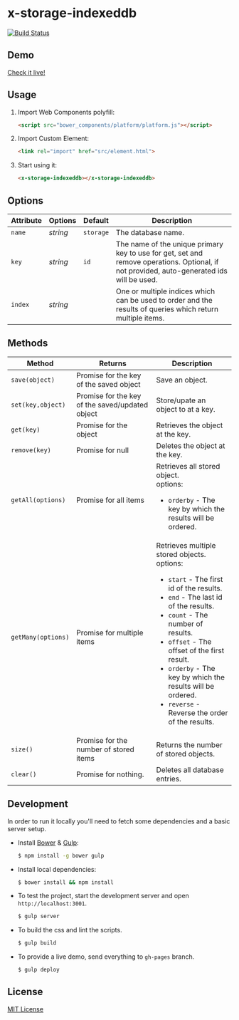 # x-storage-indexeddb

[![Build Status](https://travis-ci.org/dotch/x-storage-indexeddb.png)](https://travis-ci.org/dotch/x-storage-indexeddb)

## Demo

[Check it live!](http://dotch.github.io/x-storage-indexeddb)

## Usage

1. Import Web Components polyfill:

    ```html
    <script src="bower_components/platform/platform.js"></script>
    ```

2. Import Custom Element:

    ```html
    <link rel="import" href="src/element.html">
    ```

3. Start using it:

    ```html
    <x-storage-indexeddb></x-storage-indexeddb>
    ```

## Options

Attribute     | Options     | Default      | Description
---           | ---         | ---          | ---
`name`        | *string*    | `storage`    | The database name.
`key`         | *string*    | `id`         | The name of the unique primary key to use for get, set and remove operations. Optional, if not provided, auto-generated ids will be used.
`index`       | *string*    |              | One or multiple indices which can be used to order and  the results of queries which return multiple items.

## Methods

Method            | Returns                                         | Description
---               | ---                                             | ---
`save(object)`    | Promise for the key of the saved object         | Save an object.
`set(key,object)` | Promise for the key of the saved/updated object | Store/upate an object to at a key.
`get(key)`        | Promise for the object                          | Retrieves the object at the key.
`remove(key)`     | Promise for null                                | Deletes the object at the key.
`getAll(options)` | Promise for all items                           | Retrieves all stored object. <br> options: <ul><li>`orderby` - The key by which the results will be ordered.</li></ul>
`getMany(options)`| Promise for multiple items                      | Retrieves multiple stored objects. <br> options: <ul><li>`start` - The first id of the results.</li><li>`end` - The last id of the results.</li><li>`count` - The number of results.</li><li>`offset` - The offset of the first result.</li><li>`orderby` - The key by which the results will be ordered.</li><li>`reverse` - Reverse the order of the results.</li></ul>
`size()`          | Promise for the number of stored items          | Returns the number of stored objects.
`clear()`         | Promise for nothing.                            | Deletes all database entries.

## Development

In order to run it locally you'll need to fetch some dependencies and a basic server setup.

* Install [Bower](http://bower.io/) & [Gulp](http://gulpjs.com/):

    ```sh
    $ npm install -g bower gulp
    ```

* Install local dependencies:

    ```sh
    $ bower install && npm install
    ```

* To test the project, start the development server and open `http://localhost:3001`.

    ```sh
    $ gulp server
    ```

* To build the css and lint the scripts.

    ```sh
    $ gulp build
    ```

* To provide a live demo, send everything to `gh-pages` branch.

    ```sh
    $ gulp deploy
    ```

## License

[MIT License](http://opensource.org/licenses/MIT)
